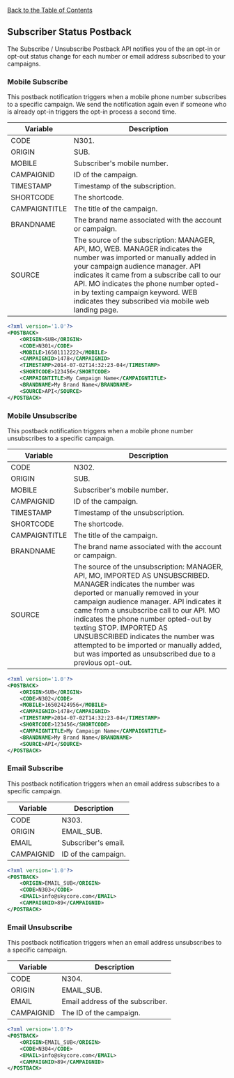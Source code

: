 [Back to the Table of Contents](/1.3/README.md)

## Subscriber Status Postback

The Subscribe / Unsubscribe Postback API notifies you of the an opt-in or opt-out status change for each number or email address subscribed to your campaigns. 

### Mobile Subscribe

This postback notification triggers when a mobile phone number subscribes to a specific campaign.  We send the notification again even if someone who is already opt-in triggers the opt-in process a second time.

| Variable | Description |
| -------- | ----------- |
| CODE | N301. |
| ORIGIN | SUB. | 
| MOBILE | Subscriber's mobile number. |
| CAMPAIGNID | ID of the campaign. |
| TIMESTAMP | Timestamp of the subscription. |
| SHORTCODE | The shortcode. | 
| CAMPAIGNTITLE | The title of the campaign. |
| BRANDNAME | The brand name associated with the account or campaign. |
| SOURCE | The source of the subscription: MANAGER, API, MO, WEB. MANAGER indicates the number was imported or manually added in your campaign audience manager. API indicates it came from a subscribe call to our API. MO indicates the phone number opted-in by texting campaign keyword. WEB indicates they subscribed via mobile web landing page. |

```xml
<?xml version='1.0'?>
<POSTBACK>
    <ORIGIN>SUB</ORIGIN>
    <CODE>N301</CODE>
    <MOBILE>16501112222</MOBILE>
    <CAMPAIGNID>1478</CAMPAIGNID>
    <TIMESTAMP>2014-07-02T14:32:23-04</TIMESTAMP>
    <SHORTCODE>123456</SHORTCODE>
    <CAMPAIGNTITLE>My Campaign Name</CAMPAIGNTITLE>
    <BRANDNAME>My Brand Name</BRANDNAME>
    <SOURCE>API</SOURCE>
</POSTBACK>
```

### Mobile Unsubscribe

This postback notification triggers when a mobile phone number unsubscribes to a specific campaign.

| Variable | Description |
| -------- | ----------- |
| CODE | N302. |
| ORIGIN | SUB. | 
| MOBILE | Subscriber's mobile number. |
| CAMPAIGNID | ID of the campaign. |
| TIMESTAMP | Timestamp of the unsubscription. |
| SHORTCODE | The shortcode. | 
| CAMPAIGNTITLE | The title of the campaign. |
| BRANDNAME | The brand name associated with the account or campaign. |
| SOURCE | The source of the unsubscription: MANAGER, API, MO, IMPORTED AS UNSUBSCRIBED. MANAGER indicates the number was deported or manually removed in your campaign audience manager. API indicates it came from a unsubscribe call to our API. MO indicates the phone number opted-out by texting STOP. IMPORTED AS UNSUBSCRIBED indicates the number was attempted to be imported or manually added, but was imported as unsubscribed due to a previous opt-out. |

```xml
<?xml version='1.0'?>
<POSTBACK>
    <ORIGIN>SUB</ORIGIN>
    <CODE>N302</CODE>
    <MOBILE>16502424956</MOBILE>
    <CAMPAIGNID>1478</CAMPAIGNID>
    <TIMESTAMP>2014-07-02T14:32:23-04</TIMESTAMP>
    <SHORTCODE>123456</SHORTCODE>
    <CAMPAIGNTITLE>My Campaign Name</CAMPAIGNTITLE>
    <BRANDNAME>My Brand Name</BRANDNAME>
    <SOURCE>API</SOURCE>  
</POSTBACK>
```

### Email Subscribe

This postback notification triggers when an email address subscribes to a specific campaign.

| Variable | Description |
| -------- | ----------- |
| CODE | N303. |
| ORIGIN | EMAIL_SUB. | 
| EMAIL | Subscriber's email. |
| CAMPAIGNID | ID of the campaign. |

```xml
<?xml version='1.0'?>
<POSTBACK>
    <ORIGIN>EMAIL_SUB</ORIGIN>
    <CODE>N303</CODE>
    <EMAIL>info@skycore.com</EMAIL>
    <CAMPAIGNID>89</CAMPAIGNID>
</POSTBACK>
```

### Email Unsubscribe

This postback notification triggers when an email address unsubscribes to a specific campaign.

| Variable | Description |
| -------- | ----------- |
| CODE | N304. |
| ORIGIN | EMAIL_SUB. | 
| EMAIL | Email address of the subscriber. |
| CAMPAIGNID | The ID of the campaign. |

```xml
<?xml version='1.0'?>
<POSTBACK>
    <ORIGIN>EMAIL_SUB</ORIGIN>
    <CODE>N304</CODE>
    <EMAIL>info@skycore.com</EMAIL>
    <CAMPAIGNID>89</CAMPAIGNID>
</POSTBACK>
```